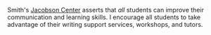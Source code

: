 Smith's [Jacobson Center](https://www.smith.edu/academics/jacobson-center) asserts that *all* students can improve their communication and learning skills. I encourage all students to take advantage of their writing support services, workshops, and tutors. 
